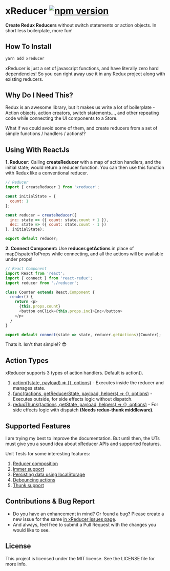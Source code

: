 # xReducer [![npm version](https://badge.fury.io/js/xreducer.svg)](https://badge.fury.io/js/xreducer)

**Create Redux Reducers** without switch statements or action objects. In short less boilerplate, more fun!

## How To Install
```js
yarn add xreducer
```
xReducer is just a set of javascript functions, and have literally zero hard dependencies! So you can right away use it in any Redux project along with existing reducers.

## Why Do I Need This?
Redux is an awesome library, but it makes us write a lot of boilerplate - Action objects, action creators, switch statements..., and other repeating code while connecting the UI components to a Store.

What if we could avoid some of them, and create reducers from a set of simple functions / handlers / actions!?

## Using With ReactJs
**1. Reducer:** Calling **createReducer** with a map of action handlers, and the initial state; would return a reducer function. You can then use this function with Redux like a conventional reducer.
```js
// Reducer
import { createReducer } from 'xreducer';

const initialState = {
  count: 1
};

const reducer = createReducer({
  inc: state => ({ count: state.count + 1 }),
  dec: state => ({ count: state.count - 1 })
}, initialState);

export default reducer;
```
**2. Connect Component:** Use **reducer.getActions** in place of mapDispatchToProps while connecting, and all the actions will be available under props!
```js
// React Component
import React from 'react';
import { connect } from 'react-redux';
import reducer from './reducer';

class Counter extends React.Component {
  render() {
    return <p>
      {this.props.count}
      <button onClick={this.props.inc}>Inc</button>
    </p>
  }
}

export default connect(state => state, reducer.getActions)(Counter);
```
Thats it. Isn't that simple!? :sunglasses:

## Action Types
xReducer supports 3 types of action handlers. Default is action().

1. [action((state, payload) => {}, options)](https://github.com/sreenaths/xreducer/blob/master/tests/unit/action.test.js) - Executes inside the reducer and manages state.
2. [func((actions, getReducerState, payload, helpers) => {}, options)](https://github.com/sreenaths/xreducer/blob/master/tests/unit/func.test.js) - Executes outside, for side effects logic without dispatch.
3. [reduxThunk((actions, getState, payload, helpers) => {}, options)](https://github.com/sreenaths/xreducer/blob/master/tests/unit/reduxThunk.test.js) - For side effects logic with dispatch **(Needs redux-thunk middleware)**.

## Supported Features
I am trying my best to improve the documentation. But until then, the UTs must give you a sound idea about xReducer APIs and supported features.

Unit Tests for some interesting features:
1. [Reducer composition](https://github.com/sreenaths/xreducer/blob/master/tests/unit/createReducer/reducerComposition.test.js)
2. [Immer support](https://github.com/sreenaths/xreducer/blob/master/tests/unit/createReducer/onStateChange.test.js#L12)
3. [Persisting data using localStorage](https://github.com/sreenaths/xreducer/blob/master/tests/unit/createReducer/onStateChange.test.js#L106)
4. [Debouncing actions](https://github.com/sreenaths/xreducer/blob/master/tests/unit/action.test.js#L50)
5. [Thunk support](https://github.com/sreenaths/xreducer/blob/master/tests/unit/reduxThunk.test.js)

## Contributions & Bug Report

- Do you have an enhancement in mind? Or found a bug? Please create a new issue for the same [in xReducer issues page](https://github.com/sreenaths/xreducer/issues).
- And always, feel free to submit a Pull Request with the changes you would like to see.

## License

This project is licensed under the MIT license. See the LICENSE file for more info.

